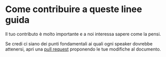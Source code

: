 # Come contribuire a queste linee guida

Il tuo contributo è molto importante e a noi interessa sapere come la pensi.

Se credi ci siano dei punti fondamentali ai quali ogni speaker dovrebbe attenersi, apri una [pull request](https://github.com/milano-js/talk-guidelines/pulls) proponendo le tue modifiche al documento.
